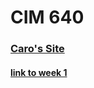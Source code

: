 # CIM 640

### [Caro's Site](http://carodiaz.io)

#### [link to week 1](https://github.com/buenosdiazz/CIM640/tree/master/week_1)